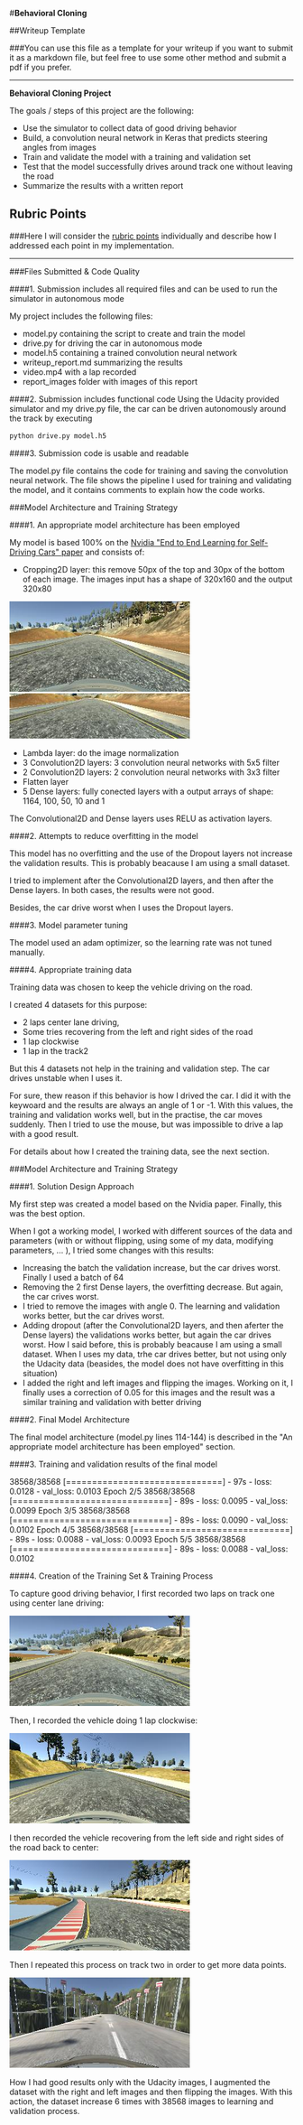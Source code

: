 #**Behavioral Cloning** 

##Writeup Template

###You can use this file as a template for your writeup if you want to submit it as a markdown file, but feel free to use some other method and submit a pdf if you prefer.

---

**Behavioral Cloning Project**

The goals / steps of this project are the following:
* Use the simulator to collect data of good driving behavior
* Build, a convolution neural network in Keras that predicts steering angles from images
* Train and validate the model with a training and validation set
* Test that the model successfully drives around track one without leaving the road
* Summarize the results with a written report


[//]: # (Image References)

[image1]: ./report_images/center.jpg "Center Image"
[image2]: ./report_images/clockwise.jpg "Clockwise Image"
[image3]: ./report_images/recover.jpg "Recover Image"
[image4]: ./report_images/track2.jpg "Track 2 Image"
[image5]: ./report_images/full.jpg "Full Image"
[image6]: ./report_images/cropped.jpg "Cropped Image"

## Rubric Points
###Here I will consider the [rubric points](https://review.udacity.com/#!/rubrics/432/view) individually and describe how I addressed each point in my implementation.  

---
###Files Submitted & Code Quality

####1. Submission includes all required files and can be used to run the simulator in autonomous mode

My project includes the following files:
* model.py containing the script to create and train the model
* drive.py for driving the car in autonomous mode
* model.h5 containing a trained convolution neural network 
* writeup_report.md summarizing the results
* video.mp4 with a lap recorded
* report_images folder with images of this report

####2. Submission includes functional code
Using the Udacity provided simulator and my drive.py file, the car can be driven autonomously around the track by executing 
```sh
python drive.py model.h5
```

####3. Submission code is usable and readable

The model.py file contains the code for training and saving the convolution neural network. The file shows the pipeline I used for training and validating the model, and it contains comments to explain how the code works.

###Model Architecture and Training Strategy

####1. An appropriate model architecture has been employed

My model is based 100% on the [Nvidia "End to End Learning for Self-Driving Cars" paper](http://images.nvidia.com/content/tegra/automotive/images/2016/solutions/pdf/end-to-end-dl-using-px.pdf) and consists of:
- Cropping2D layer: this remove 50px of the top and 30px of the bottom of each image. The images input has a shape of 320x160 and the output 320x80

![alt text][image5]
![alt text][image6]

- Lambda layer: do the image normalization
- 3 Convolution2D layers: 3 convolution neural networks with 5x5 filter
- 2 Convolution2D layers: 2 convolution neural networks with 3x3 filter
- Flatten layer
- 5 Dense layers: fully conected layers with a output arrays of shape: 1164, 100, 50, 10 and 1

The Convolutional2D and Dense layers uses RELU as activation layers. 

####2. Attempts to reduce overfitting in the model

This model has no overfitting and the use of the Dropout layers not increase the validation results. This is probably beacause I am using a small dataset.

I tried to implement after the Convolutional2D layers, and then after the Dense layers. In both cases, the results were not good.

Besides, the car drive worst when I uses the Dropout layers.

####3. Model parameter tuning

The model used an adam optimizer, so the learning rate was not tuned manually.

####4. Appropriate training data

Training data was chosen to keep the vehicle driving on the road. 

I created 4 datasets for this purpose:
- 2 laps center lane driving, 
- Some tries recovering from the left and right sides of the road
- 1 lap clockwise
- 1 lap in the track2

But this 4 datasets not help in the training and validation step. The car drives unstable when I uses it. 

For sure, thew reason if this behavior is how I drived the car. I did it with the keywoard and the results are always an angle of 1 or -1. With this values, the training and validation works well, but in the practise, the car moves suddenly. Then I tried to use the mouse, but was impossible to drive a lap with a good result.

For details about how I created the training data, see the next section. 

###Model Architecture and Training Strategy

####1. Solution Design Approach

My first step was created a model based on the Nvidia paper. Finally, this was the best option.

When I got a working model, I worked with different sources of the data and parameters (with or without flipping, using some of my data, modifying parameters, ... ), I tried some changes with this results:

- Increasing the batch the validation increase, but the car drives worst. Finally I used a batch of 64
- Removing the 2 first Dense layers, the overfitting decrease. But again, the car crives worst.
- I tried to remove the images with angle 0. The learning and validation works better, but the car drives worst.
- Adding dropout (after the Convolutional2D layers, and then aferter the Dense layers) the validations works better, but again the car drives worst. How I said before, this is probably beacause I am using a small dataset. When I uses my data, trhe car drives better, but not using only the Udacity data (beasides, the model does not have overfitting in this situation)
- I added the right and left images and flipping the images. Working on it, I finally uses a correction of 0.05 for this images and the result was a similar training and validation with better driving


####2. Final Model Architecture

The final model architecture (model.py lines 114-144) is described in the "An appropriate model architecture has been employed" section.


####3. Training and validation results of the final model

38568/38568 [==============================] - 97s - loss: 0.0128 - val_loss: 0.0103
Epoch 2/5
38568/38568 [==============================] - 89s - loss: 0.0095 - val_loss: 0.0099
Epoch 3/5
38568/38568 [==============================] - 89s - loss: 0.0090 - val_loss: 0.0102
Epoch 4/5
38568/38568 [==============================] - 89s - loss: 0.0088 - val_loss: 0.0093
Epoch 5/5
38568/38568 [==============================] - 89s - loss: 0.0088 - val_loss: 0.0102


####4. Creation of the Training Set & Training Process

To capture good driving behavior, I first recorded two laps on track one using center lane driving:

![alt text][image1]

Then, I recorded the vehicle doing 1 lap clockwise:

![alt text][image2]

I then recorded the vehicle recovering from the left side and right sides of the road back to center:

![alt text][image3]

Then I repeated this process on track two in order to get more data points.

![alt text][image4]

How I had good results only with the Udacity images, I augmented the dataset with the right and left images and then flipping the images. With this action, the dataset increase 6 times with 38568 images to learning and validation process.